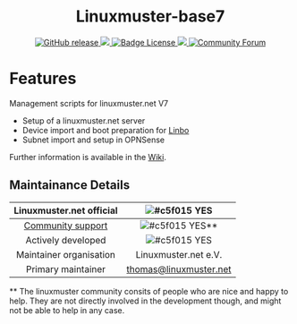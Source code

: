 <h1 align="center">
    Linuxmuster-base7
</h1>

<p align="center">
    <a href="https://github.com/linuxmuster/linuxmuster-base7/releases/latest">
        <img src="https://img.shields.io/github/v/release/linuxmuster/linuxmuster-base7?logo=github&logoColor=white" alt="GitHub release"/>
    </a>
    <a href="https://codeclimate.com/github/linuxmuster/linuxmuster-base7/maintainability">
        <img src="https://api.codeclimate.com/v1/badges/ebf664bd4f09aa90c360/maintainability" />
    </a>
    <a href="https://raw.githubusercontent.com/linuxmuster/linuxmuster-base7/master/LICENSE"> 
        <img src="https://img.shields.io/github/license/linuxmuster/linuxmuster-base7?label=License" alt="Badge License" />
    </a>
    <a href="https://github.com/linuxmuster/linuxmuster-base7/actions/workflows/release.yml">
        <img src="https://github.com/linuxmuster/linuxmuster-base7/actions/workflows/release.yml/badge.svg" />
    </a>
    <a href="https://ask.linuxmuster.net">
        <img src="https://img.shields.io/discourse/users?logo=discourse&logoColor=white&server=https%3A%2F%2Fask.linuxmuster.net" alt="Community Forum"/>
    </a>
</p>

# Features
Management scripts for linuxmuster.net V7
- Setup of a linuxmuster.net server
- Device import and boot preparation for [Linbo](https://github.com/linuxmuster/linuxmuster-linbo7)
- Subnet import and setup in OPNSense

Further information is available in the [Wiki](https://github.com/linuxmuster/linuxmuster-base7/wiki).

## Maintainance Details
    
Linuxmuster.net official | ![#c5f015](https://via.placeholder.com/15/c5f015/000000?text=+)  YES
:---: | :---: 
[Community support](https://ask.linuxmuster.net) | ![#c5f015](https://via.placeholder.com/15/c5f015/000000?text=+)  YES**
Actively developed | ![#c5f015](https://via.placeholder.com/15/c5f015/000000?text=+)  YES
Maintainer organisation |  Linuxmuster.net e.V.  
Primary maintainer | thomas@linuxmuster.net  
  
** The linuxmuster community consits of people who are nice and happy to help. They are not directly involved in the development though, and might not be able to help in any case.
